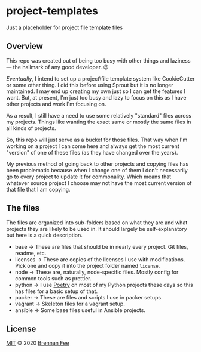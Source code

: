 # project-templates

Just a placeholder for project file template files

## Overview

This repo was created out of being too busy with other things and laziness &mdash; the
hallmark of any good developer. :wink:

_Eventually_, I intend to set up a project\file template system like CookieCutter or
some other thing. I did this before using Sprout but it is no longer maintained. I may
end up creating my own just so I can get the features I want. But, at present, I'm just
too busy and lazy to focus on this as I have other projects and work I'm focusing on.

As a result, I still have a need to use some relatively "standard" files across my
projects. Things like wanting the exact same or mostly the same files in all kinds of
projects.

So, this repo will just serve as a bucket for those files. That way when I'm working on
a project I can come here and always get the most current "version" of one of these
files (as they have changed over the years).

My previous method of going back to other projects and copying files has been
problematic because when I change one of them I don't necessarily go to every project to
update it for commonality. Which means that whatever source project I choose may not
have the most current version of that file that I am copying.

## The files

The files are organized into sub-folders based on what they are and what projects they
are likely to be used in. It should largely be self-explanatory but here is a quick
description.

- base -> These are files that should be in nearly every project. Git files, readme,
  etc.
- licenses -> These are copies of the licenses I use with modifications. Pick one and
  copy it into the project folder named `license`.
- node -> These are, naturally, node-specific files. Mostly config for common tools such
  as prettier.
- python -> I use [Poetry](https://python-poetry.org/) on most of my Python projects
  these days so this has files for a basic setup of that.
- packer -> These are files and scripts I use in packer setups.
- vagrant -> Skeleton files for a vagrant setup.
- ansible -> Some base files useful in Ansible projects.

## License

[MIT](license) © 2020 [Brennan Fee](https://github.com/brennanfee)
